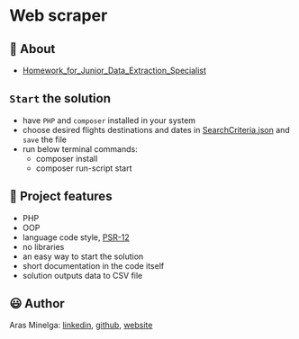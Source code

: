 # Web scraper

## 🌟 About

- [Homework_for_Junior_Data_Extraction_Specialist](Homework.pdf)

## `Start` the solution

-   have `PHP` and `composer` installed in your system
-   choose desired flights destinations and dates in [SearchCriteria.json](./public/SearchCriteria.json) and `save` the file
-   run below terminal commands:
    -   composer install
    -   composer run-script start

## 🎯 Project features

-   PHP
-   OOP
-   language code style, [PSR-12](https://www.php-fig.org/psr/psr-12/)
-   no libraries
-   an easy way to start the solution
-   short documentation in the code itself
-   solution outputs data to CSV file

## 😃 Author

Aras Minelga: [linkedin](https://www.linkedin.com/in/aras-minelga/), [github](https://github.com/Dirigentas), [website](https://aras.website/)